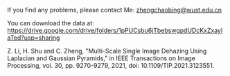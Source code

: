 
If you find any problems, please contact Me: zhengchaobing@wust.edu.cn

You can download the data at: https://drive.google.com/drive/folders/1pPUCsbu6jTbebswgpdUDcKxZxaylaTed?usp=sharing

Z. Li, H. Shu and C. Zheng, "Multi-Scale Single Image Dehazing Using Laplacian and Gaussian Pyramids," in IEEE Transactions on Image Processing, vol. 30, pp. 9270-9279, 2021, doi: 10.1109/TIP.2021.3123551.
